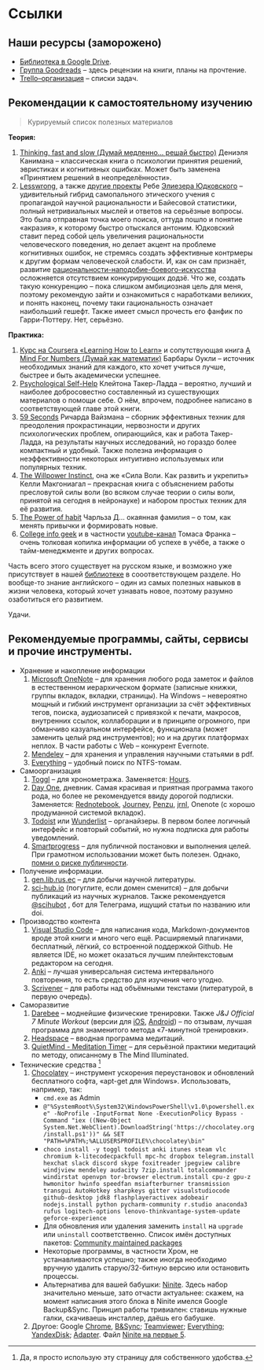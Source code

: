 # Ссылки

## Наши ресурсы (заморожено)

- [Библиотека в Google Drive](https://drive.google.com/folderview?id=0Bzg3Zq8YS-RNUUN5OC15NHZQTkE&usp=sharing).
- [Группа Goodreads](https://www.goodreads.com/group/show/171682-selfed) – здесь рецензии на книги, планы на прочтение.
- [Trello–организация](https://trello.com/selfed) – списки задач.

## Рекомендации к самостоятельному изучению

> Курируемый список полезных материалов


**Теория:**  

1. [Thinking, fast and slow (Думай медленно... решай быстро)](http://www.amazon.com/Thinking-Fast-Slow-Daniel-Kahneman/dp/0374533555) Дениэля Канимана – классическая книга о психологии принятия решений, эвристиках и когнитивных ошибках. Может быть заменена «Принятием решений в неопределённости». 
2. [Lesswrong](Lesswrong.com), а также [другие проекты](http://www.overcomingbias.com) Ребе [Элиезера Юдковского](http://www.yudkowsky.net) – удивительный гибрид самопального этического учения с пропагандой научной рациональности и Байесовой статистики, полный нетривиальных мыслей и ответов на серьёзные вопросы. Это была отправная точка моего поиска, оттуда пошло и понятие «акразия», к которому быстро отыскался антоним. Юдковский ставит перед собой цель увеличения рациональности человеческого поведения, но делает акцент на проблеме когнитивных ошибок, не стремясь создать эффективные контрмеры к другим формам человеческой слабости. И, как он сам признаёт, развитие [рациональности-наподобие-боевого-искусства](http://lesswrong.com/lw/gn/the_martial_art_of_rationality/) осложняется отсутствием конкурирующих додзё. Что же, создать такую конкуренцию – пока слишком амбициозная цель для меня, поэтому рекомендую зайти и ознакомиться с наработками великих, и понять наконец, почему таки rациональность означает наибольший гешефт. 
Также имеет смысл прочесть его фанфик по Гарри-Поттеру.  Нет, серьёзно. 

**Практика:** 

1. [Курс на Coursera «Learning How to Learn»](https://www.coursera.org/learn/learning-how-to-learn) и сопутствующая книга [A Mind For Numbers (Думай как математик)](http://www.amazon.com/Mind-For-Numbers-Science-Flunked-ebook/dp/B00G3L19ZU) Барбары Оукли – источник необходимых знаний для каждого, кто хочет учиться лучше, быстрее и быть академически успешнее. 
2. [Psychological Self-Help](http://www.psychologicalselfhelp.org) Клейтона Такер-Ладда –  вероятно, лучший и наиболее добросовестно составленный из сушествующих материалов о помощи себе. О нём, впрочем, подробнее написано в соответствующей главе этой книги.
3. [59 Seconds](http://www.amazon.co.uk/59-Seconds-Think-little-change/dp/0330511602) Ричарда Вайзмана – сборник эффективных техник для преодоления прокрастинации, нервозности и других психологических проблем, опирающийся, как и работа Такер-Ладда, на результаты научных исследований, но гораздо более компактный и удобный. Также полезна информация о неэффективности некоторых интуитивно используемых или популярных техник.
4. [The Willpower Instinct](http://www.amazon.com/The-Willpower-Instinct-Self-Control-Matters/dp/1583335080), она же «Сила Воли. Как развить и укрепить» Келли Макгониагал – прекрасная книга с объяснением работы пресловутой силы воли (во всяком случае теории о силы воли, принятой на сегодня в нейронауке) и набором простых техник для её развития.
5. [The Power of habit](http://charlesduhigg.com/the-power-of-habit/) Чарльза Д... окаянная фамилия – о том, как менять привычки и формировать новые.
6. [Сollege info geek](http://collegeinfogeek.com) и в частности [youtube-канал](https://www.youtube.com/user/electrickeye91) Томаса Франка – очень толковая копилка информации об успехе в учёбе, а также о тайм-менеджменте и других вопросах. 


Часть всего этого существует на русском языке, и возможно уже присутствует в нашей [библиотеке](https://drive.google.com/folderview?id=0Bzg3Zq8YS-RNUUN5OC15NHZQTkE&usp=sharing) в сооответствующем разделе. Но вообще-то знание английского – один из самых полезных навыков в жизни человека, который хочет узнавать новое, поэтому разумно озаботиться его развитием. 

Удачи.

## Рекомендуемые программы, сайты, сервисы и прочие инструменты. 

- Хранение и накопление информации
  1. [Microsoft OneNote](https://www.onenote.com/) – для хранения любого рода заметок и файлов в естественном иерархическом формате (записные книжки, группы вкладок, вкладки, страницы). На Windows – невероятно мощный и гибкий инструмент организации за счёт эффективных тегов, поиска, аудиозаписей с привязкой к печати, макросов, внутренних ссылок, коллаборации и в принципе огромного, при обманчиво казуальном интерфейсе, функционала (может заменить целый ряд инструментов); но и на других платформах неплох. В части работы с Web – конкурент Evernote. 
  2. [Mendeley](https://www.mendeley.com/newsfeed/) – для хранения и управления научными статьями в pdf. 
  3. [Everything](https://www.voidtools.com/ru-ru/) – удобный поиск по NTFS-томам.  
- Самоорганизация
  1. [Toggl](https://toggl.com/) – для хронометража. Заменяется: [Hours](https://www.hourstimetracking.com/).
  2. [Day One](http://dayoneapp.com/), дневник. Самая красивая и приятная программа такого рода, но более не рекомендуется ввиду дорогой подписки. Заменяется: [Rednotebook](http://rednotebook.sourceforge.net/), [Journey](https://2appstudio.com/journey/), [Penzu](https://penzu.com/), [jrnl](http://jrnl.sh/), Onenote (c хорошо продуманной системой вкладок).
  3. [Todoist](https://en.todoist.com/app?lang=en) или [Wunderlist](https://www.wunderlist.com/ru/) – органайзеры. В первом более логичный интерфейс и повторый событий, но нужна подписка для работы уведомлений.
  4. [Smartprogress](https://smartprogress.do) – для публичной постановки и выполнения целей. При грамотном использовании может быть полезен. Однако, [помни о риске публичности](https://www.ted.com/talks/derek_sivers_keep_your_goals_to_yourself?language=ru).
- Получение информации.
  1. [gen.lib.rus.ec](http://93.174.95.27/) – для добычи научной литературы. 
  2. [sci-hub.io](http://sci-hub.io/) (погуглите, если домен сменится) – для добычи публикаций из научных журналов. Также рекомендуется [@scihubot](telegram.me/scihubot) , бот для Телеграма, ищущий статьи по названию или doi.
- Производство контента
  1. [Visual Studio Code](https://code.visualstudio.com/) – для написания кода, Markdown-документов вроде этой книги и много чего ещё. Расширяемый плагинами, бесплатный, лёгкий, со встроенной поддержкой Github. Не является IDE, но может оказаться лучшим плейнтекстовым редактором на сегодня.
  2. [Anki](https://www.ankiapp.com/) – лучшая универсальная система интервального повторения, то есть средство для изучения чего угодно. 
  3. [Scrivener](https://www.literatureandlatte.com/scrivener.php) – для работы над объёмными текстами (литературой, в первую очередь).  
- Саморазвитие 
  1. [Darebee](https://darebee.com/) – моднейшие физические тренировки. Также *J&J Official 7 Minute Workout* (версии для [iOS](https://itunes.apple.com/ru/app/j-j-official-7-minute-workout/id784797900?mt=8), [Android](https://play.google.com/store/apps/details?id=com.jnj.sevenminuteworkout&hl=ru)) – по отзывам, лучшая программа для знаменитого метода «7-минутной тренировки».
  2. [Headspace](https://www.headspace.com/) – вводная программа медитаций.
  3. [QuietMind - Meditation Timer](https://play.google.com/store/apps/details?id=ragone.io.quietmind&hl=ru) – для серьёзной практики медитаций по методу, описанному в The Mind Illuminated. 
- Технические средства [^1]
  1. [Chocolatey](https://chocolatey.org/) – инструмент ускорения переустановок и обновлений бесплатного софта, «apt-get для Windows». Использовать, например, так:
     - `cmd.exe` as Admin
     - `@"%SystemRoot%\System32\WindowsPowerShell\v1.0\powershell.exe" -NoProfile -InputFormat None -ExecutionPolicy Bypass -Command "iex ((New-Object System.Net.WebClient).DownloadString('https://chocolatey.org/install.ps1'))" && SET "PATH=%PATH%;%ALLUSERSPROFILE%\chocolatey\bin"`
     - `choco install -y toggl todoist anki itunes steam vlc chromium k-litecodecpackfull mpc-hc dropbox telegram.install hexchat slack discord skype foxitreader jpegview calibre windjview mendeley audacity 7zip.install totalcommander windirstat openvpn tor-browser electrum.install cpu-z gpu-z hwmonitor hwinfo speedfan msiafterburner transmission transgui AutoHotkey sharpkeys gitter visualstudiocode github-desktop jdk8 flashplayeractivex adobeair nodejs.install python pycharm-community r.studio anaconda3 rufus logitech-options lenovo-thinkvantage-system-update geforce-experience`
     - Для обновления или удаления заменить `install` на `upgrade` или `uninstall` соответственно. Список имён доступных пакетов: [Community maintained packages](https://chocolatey.org/packages)
     - Некоторые программы, в частности Хром, не устанавливаются успешно; также иногда необходимо вручную удалить старую/32-битную версию или остановить процессы.  
     - Альтернатива для вашей бабушки: [Ninite](https://ninite.com). Здесь набор значительно меньше, зато отчасти актуальнее: скажем, на момент написания этого блока в Ninite имелся Google Backup&Sync. Принцип работы тривиален: ставишь нужные галки, скачиваешь инсталлер, даёшь его бабушке. 
  2. Другое: Google [Chrome](https://www.google.com/chrome/browser/desktop/index.html), [B&Sync](https://www.google.com/drive/download/backup-and-sync/); [Teamviewer](https://www.teamviewer.com/en/download/windows/); [Everything](https://www.voidtools.com/en-us/); [YandexDisk](https://disk.yandex.com/download/#pc); [Adapter](https://macroplant.com/adapter). Файл [Ninite на первые 5](/assets/Ninite.exe).


[^1]: Да, я просто использую эту страницу для собственного удобства. 